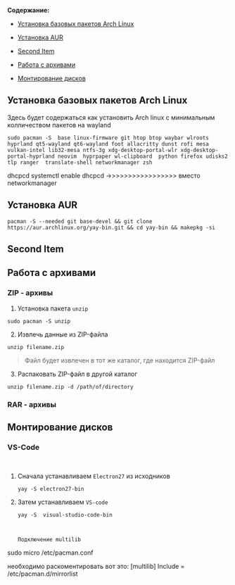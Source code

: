 **Содержание:**

 - [Установка базовых пакетов Arch Linux](#первый-элемент)

 - [Установка AUR](#второй-элемент)

 - [Second Item](#третий-элемент)

 - [Работа с архивами](#четвертый-элемент)

 - [Монтирование дисков](#пятный-элемент)

 <!-- headings -->

 <a id="первый-элемент"></a>

## Установка базовых пакетов Arch Linux

Здесь будет содержаться как установить Arch linux с минимальным колличеством пакетов на wayland
  ```
  sudo pacman -S  base linux-firmware git htop btop waybar wlroots hyprland qt5-wayland qt6-wayland foot allacritty dunst rofi mesa vulkan-intel lib32-mesa ntfs-3g xdg-desktop-portal-wlr xdg-desktop-portal-hyprland neovim  hyprpaper wl-clipboard  python firefox udisks2 tlp ranger  translate-shell networkmanager zsh
  ```


 dhcpcd 
systemctl enable dhcpcd ->>>>>>>>>>>>>>>>> вместо networkmanager

 <a id="#второй-элемен"></a>

## Установка AUR

  ```
  pacman -S --needed git base-devel && git clone https://aur.archlinux.org/yay-bin.git && cd yay-bin && makepkg -si
  ```
 


 <a id="третий-элемент"></a>

## Second Item



 <a id="четвертый-элемент"></a>

## Работа с архивами

 ### ZIP - архивы

1. Установка пакета `unzip`

  ```
  sudo pacman -S unzip
  ```
2. Извлечь данные из ZIP-файла
  ```
  unzip filename.zip
  ```
> Файл будет извлечен в тот же каталог, где находится ZIP-файл
3. Распаковать ZIP-файл в другой каталог 
  ```
  unzip filename.zip -d /path/of/directory
  ```
 
 ### RAR - архивы

 <a id="пятый-элемент"></a>

 ## Монтирование дисков

### VS-Code
<br>

1. Сначала устанавливаем `Electron27` из исходников

    ```
    yay -S electron27-bin
    ```
2. Затем устанавливаем `VS-code`

    ```
    yay -S  visual-studio-code-bin



    Подключение multilib

sudo micro /etc/pacman.conf

необходимо раскоментировать вот это:
[multilib]
Include = /etc/pacman.d/mirrorlist